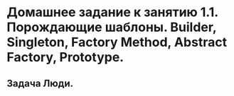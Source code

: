 # Домашнее задание к занятию 1.1. Порождающие шаблоны. Builder, Singleton, Factory Method, Abstract Factory, Prototype.
## Задача Люди.